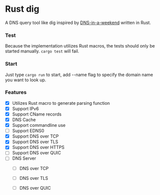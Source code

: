 # Rust dig

A DNS query tool like dig inspired by [DNS-in-a-weekend](https://implement-dns.wizardzines.com/) written in Rust.

### Test
Because the implementation utilizes Rust macros, the tests should only be started manually. `cargo test` will fail.

### Start
Just type `cargo run` to start, add --name flag to specify the domain name you want to look up.

### Features
- [x] Utilizes Rust macro to generate parsing function
- [x] Support IPv6
- [x] Support CName records
- [x] DNS Cache
- [x] Support commandline use
- [ ] Support EDNS0
- [x] Support DNS over TCP
- [x] Support DNS over TLS
- [x] Support DNS over HTTPS
- [ ] Support DNS over QUIC
- [ ] DNS Server
  - [ ] DNS over TCP
  - [ ] DNS over TLS
  - [ ] DNS over QUIC


